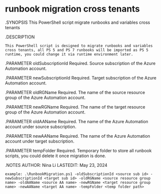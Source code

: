 # runbook migration cross tenants

.SYNOPSIS 
    This PowerShell script migrate runbooks and variables cross tenants 

.DESCRIPTION

    This PowerShell script is designed to migrate runbooks and variables cross tenants, all PS 5 and PS 7 runbooks will be imported as PS 5 runtime, you could change it via runtime environment later.

.PARAMETER oldSubscriptionId
    Required. Source subscription of the Azure Automation account.

.PARAMETER newSubscriptionId
    Required. Target subscription of the Azure Automation account.
 
.PARAMETER oldRGName
    Required. The name of the source resource group of the Azure Automation account.
    
.PARAMETER newRGName
    Required. The name of the target resource group of the Azure Automation account.

.PARAMETER oldAAName
    Required. The name of the Azure Automation account under source subscription.

.PARAMETER newAAName
    Required. The name of the Azure Automation account under target subscription.

.PARAMETER tempFolder
    Required. Temporary folder to store all runbook scripts, you could delete it once migration is done.

.NOTES
    AUTHOR: Nina Li
    LASTEDIT: May 23, 2024

    example: .\RunbookMigration.ps1 -oldSubscriptionId <source sub id> -newSubscriptionId <target sub id> -oldRGName <source resource group name> -oldAAName <source AA name> -newRGName <target resource group name> -newAAName <target AA name> -tempFolder <temp folder path>
